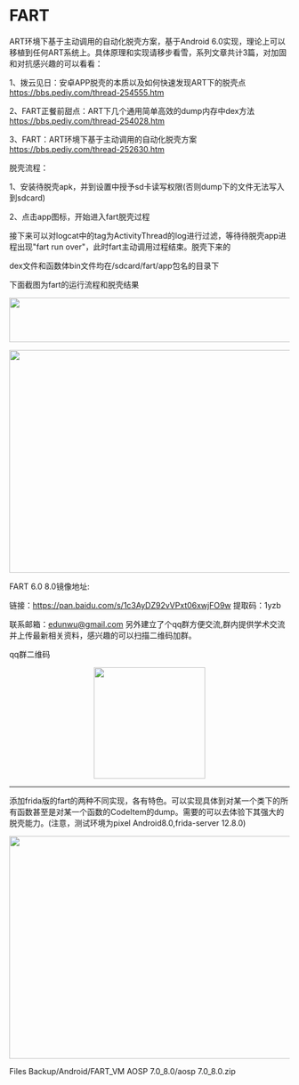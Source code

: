 # FART
ART环境下基于主动调用的自动化脱壳方案，基于Android 6.0实现，理论上可以移植到任何ART系统上。具体原理和实现请移步看雪，系列文章共计3篇，对加固和对抗感兴趣的可以看看：


1、拨云见日：安卓APP脱壳的本质以及如何快速发现ART下的脱壳点 https://bbs.pediy.com/thread-254555.htm


2、FART正餐前甜点：ART下几个通用简单高效的dump内存中dex方法 https://bbs.pediy.com/thread-254028.htm


3、FART：ART环境下基于主动调用的自动化脱壳方案 https://bbs.pediy.com/thread-252630.htm

 
 脱壳流程：
 
 1、安装待脱壳apk，并到设置中授予sd卡读写权限(否则dump下的文件无法写入到sdcard)
 
 
 2、点击app图标，开始进入fart脱壳过程

 
 接下来可以对logcat中的tag为ActivityThread的log进行过滤，等待待脱壳app进程出现"fart run over"，此时fart主动调用过程结束。脱壳下来的
 
 dex文件和函数体bin文件均在/sdcard/fart/app包名的目录下
 
 
 下面截图为fart的运行流程和脱壳结果
 
 <p align="center">
  <img width="600" height="80" src="https://shop.io.mi-img.com/app/shop/img?id=shop_1af85f3aa99152c0c1e639b68c5eb072.jpeg">
</p>
 
 
<p align="center">
  <img width="600" height="400" src="https://shop.io.mi-img.com/app/shop/img?id=shop_fc3910a8d77359bafc66c7aa19ae3eca.jpeg">
</p>

FART 6.0 8.0镜像地址:


链接：https://pan.baidu.com/s/1c3AyDZ92vVPxt06xwjFO9w 
提取码：1yzb

联系邮箱：edunwu@gmail.com 另外建立了个qq群方便交流,群内提供学术交流并上传最新相关资料，感兴趣的可以扫描二维码加群。

qq群二维码
<p align="center">
  <img width="200" height="200" src="https://shop.io.mi-img.com/app/shop/img?id=shop_120792e8e3796da77247e610eb8e39cf.jpeg">
</p>

--------------------------------------------------------------------------------------------------
添加frida版的fart的两种不同实现，各有特色。可以实现具体到对某一个类下的所有函数甚至是对某一个函数的CodeItem的dump。需要的可以去体验下其强大的脱壳能力。(注意，测试环境为pixel Android8.0,frida-server 12.8.0)
<p align="center">
  <img width="600" height="400" src="https://shop.io.mi-img.com/app/shop/img?id=shop_257a3a5d40964ec8e941865e817e5224.png">
</p>

Files Backup/Android/FART_VM AOSP 7.0_8.0/aosp 7.0_8.0.zip
